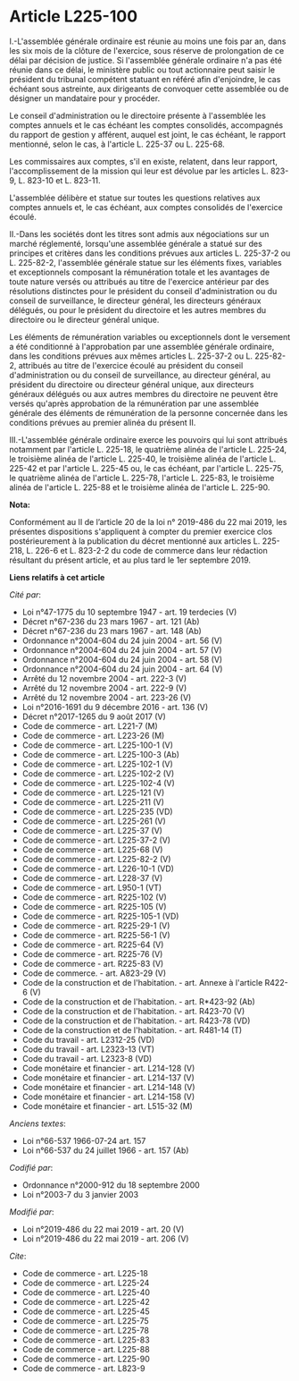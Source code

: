 # Article L225-100

I.-L'assemblée générale ordinaire est réunie au moins une fois par an, dans les six mois de la clôture de l'exercice, sous
réserve de prolongation de ce délai par décision de justice. Si l'assemblée générale ordinaire n'a pas été réunie dans ce
délai, le ministère public ou tout actionnaire peut saisir le président du tribunal compétent statuant en référé afin
d'enjoindre, le cas échéant sous astreinte, aux dirigeants de convoquer cette assemblée ou de désigner un mandataire pour y
procéder. 

Le conseil d'administration ou le directoire présente à l'assemblée les comptes annuels et le cas échéant les comptes
consolidés, accompagnés du rapport de gestion y afférent, auquel est joint, le cas échéant, le rapport mentionné, selon le
cas, à l'article L. 225-37 ou L. 225-68. 

Les commissaires aux comptes, s'il en existe, relatent, dans leur rapport, l'accomplissement de la mission qui leur est
dévolue par les articles L. 823-9, L. 823-10 et L. 823-11. 

L'assemblée délibère et statue sur toutes les questions relatives aux comptes annuels et, le cas échéant, aux comptes
consolidés de l'exercice écoulé. 

II.-Dans les sociétés dont les titres sont admis aux négociations sur un marché réglementé, lorsqu'une assemblée générale a
statué sur des principes et critères dans les conditions prévues aux articles L. 225-37-2 ou L. 225-82-2, l'assemblée
générale statue sur les éléments fixes, variables et exceptionnels composant la rémunération totale et les avantages de toute
nature versés ou attribués au titre de l'exercice antérieur par des résolutions distinctes pour le président du conseil
d'administration ou du conseil de surveillance, le directeur général, les directeurs généraux délégués, ou pour le président
du directoire et les autres membres du directoire ou le directeur général unique. 

Les éléments de rémunération variables ou exceptionnels dont le versement a été conditionné à l'approbation par une assemblée
générale ordinaire, dans les conditions prévues aux mêmes articles L. 225-37-2 ou L. 225-82-2, attribués au titre de
l'exercice écoulé au président du conseil d'administration ou du conseil de surveillance, au directeur général, au président
du directoire ou directeur général unique, aux directeurs généraux délégués ou aux autres membres du directoire ne peuvent
être versés qu'après approbation de la rémunération par une assemblée générale des éléments de rémunération de la personne
concernée dans les conditions prévues au premier alinéa du présent II. 

III.-L'assemblée générale ordinaire exerce les pouvoirs qui lui sont attribués notamment par l'article L. 225-18, le
quatrième alinéa de l'article L. 225-24, le troisième alinéa de l'article L. 225-40, le troisième alinéa de l'article L.
225-42 et par l'article L. 225-45 ou, le cas échéant, par l'article L. 225-75, le quatrième alinéa de l'article L. 225-78,
l'article L. 225-83, le troisième alinéa de l'article L. 225-88 et le troisième alinéa de l'article L. 225-90.

**Nota:**

Conformément au II de l’article 20 de la loi n° 2019-486 du 22 mai 2019, les présentes dispositions s'appliquent à compter du
premier exercice clos postérieurement à la publication du décret mentionné aux articles L. 225-218, L. 226-6 et L. 823-2-2 du
code de commerce dans leur rédaction résultant du présent article, et au plus tard le 1er septembre 2019.

**Liens relatifs à cet article**

_Cité par_:

  - Loi n°47-1775 du 10 septembre 1947 - art. 19 terdecies (V)
  - Décret n°67-236 du 23 mars 1967 - art. 121 (Ab)
  - Décret n°67-236 du 23 mars 1967 - art. 148 (Ab)
  - Ordonnance n°2004-604 du 24 juin 2004 - art. 56 (V)
  - Ordonnance n°2004-604 du 24 juin 2004 - art. 57 (V)
  - Ordonnance n°2004-604 du 24 juin 2004 - art. 58 (V)
  - Ordonnance n°2004-604 du 24 juin 2004 - art. 64 (V)
  - Arrêté du 12 novembre 2004 - art. 222-3 (V)
  - Arrêté du 12 novembre 2004 - art. 222-9 (V)
  - Arrêté du 12 novembre 2004 - art. 223-26 (V)
  - Loi n°2016-1691 du 9 décembre 2016 - art. 136 (V)
  - Décret n°2017-1265 du 9 août 2017 (V)
  - Code de commerce - art. L221-7 (M)
  - Code de commerce - art. L223-26 (M)
  - Code de commerce - art. L225-100-1 (V)
  - Code de commerce - art. L225-100-3 (Ab)
  - Code de commerce - art. L225-102-1 (V)
  - Code de commerce - art. L225-102-2 (V)
  - Code de commerce - art. L225-102-4 (V)
  - Code de commerce - art. L225-121 (V)
  - Code de commerce - art. L225-211 (V)
  - Code de commerce - art. L225-235 (VD)
  - Code de commerce - art. L225-261 (V)
  - Code de commerce - art. L225-37 (V)
  - Code de commerce - art. L225-37-2 (V)
  - Code de commerce - art. L225-68 (V)
  - Code de commerce - art. L225-82-2 (V)
  - Code de commerce - art. L226-10-1 (VD)
  - Code de commerce - art. L228-37 (V)
  - Code de commerce - art. L950-1 (VT)
  - Code de commerce - art. R225-102 (V)
  - Code de commerce - art. R225-105 (V)
  - Code de commerce - art. R225-105-1 (VD)
  - Code de commerce - art. R225-29-1 (V)
  - Code de commerce - art. R225-56-1 (V)
  - Code de commerce - art. R225-64 (V)
  - Code de commerce - art. R225-76 (V)
  - Code de commerce - art. R225-83 (V)
  - Code de commerce. - art. A823-29 (V)
  - Code de la construction et de l'habitation. - art. Annexe à l'article R422-6 (V)
  - Code de la construction et de l'habitation. - art. R*423-92 (Ab)
  - Code de la construction et de l'habitation. - art. R423-70 (V)
  - Code de la construction et de l'habitation. - art. R423-78 (VD)
  - Code de la construction et de l'habitation. - art. R481-14 (T)
  - Code du travail - art. L2312-25 (VD)
  - Code du travail - art. L2323-13 (VT)
  - Code du travail - art. L2323-8 (VD)
  - Code monétaire et financier - art. L214-128 (V)
  - Code monétaire et financier - art. L214-137 (V)
  - Code monétaire et financier - art. L214-148 (V)
  - Code monétaire et financier - art. L214-158 (V)
  - Code monétaire et financier - art. L515-32 (M)

_Anciens textes_:

  - Loi n°66-537 1966-07-24 art. 157
  - Loi n°66-537 du 24 juillet 1966 - art. 157 (Ab)

_Codifié par_:

  - Ordonnance n°2000-912 du 18 septembre 2000
  - Loi n°2003-7 du 3 janvier 2003

_Modifié par_:

  - Loi n°2019-486 du 22 mai 2019 - art. 20 (V)
  - Loi n°2019-486 du 22 mai 2019 - art. 206 (V)

_Cite_:

  - Code de commerce - art. L225-18
  - Code de commerce - art. L225-24
  - Code de commerce - art. L225-40
  - Code de commerce - art. L225-42
  - Code de commerce - art. L225-45
  - Code de commerce - art. L225-75
  - Code de commerce - art. L225-78
  - Code de commerce - art. L225-83
  - Code de commerce - art. L225-88
  - Code de commerce - art. L225-90
  - Code de commerce - art. L823-9
